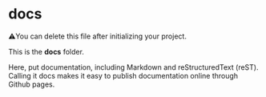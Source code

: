 # docs

⚠️You can delete this file after initializing your project.

This is the **docs** folder.

Here, put documentation, including Markdown and reStructuredText (reST). Calling it docs makes
it easy to publish documentation online through Github pages.
